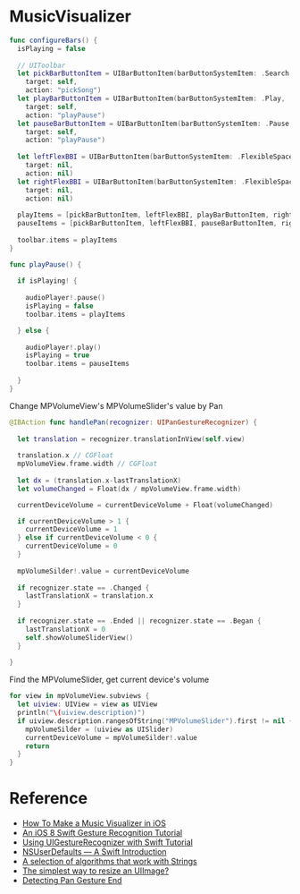 # MusicVisualizer

```swift
func configureBars() {
  isPlaying = false
  
  // UIToolbar
  let pickBarButtonItem = UIBarButtonItem(barButtonSystemItem: .Search,
    target: self,
    action: "pickSong")
  let playBarButtonItem = UIBarButtonItem(barButtonSystemItem: .Play,
    target: self,
    action: "playPause")
  let pauseBarButtonItem = UIBarButtonItem(barButtonSystemItem: .Pause,
    target: self,
    action: "playPause")
  
  let leftFlexBBI = UIBarButtonItem(barButtonSystemItem: .FlexibleSpace,
    target: nil,
    action: nil)
  let rightFlexBBI = UIBarButtonItem(barButtonSystemItem: .FlexibleSpace,
    target: nil,
    action: nil)
  
  playItems = [pickBarButtonItem, leftFlexBBI, playBarButtonItem, rightFlexBBI]
  pauseItems = [pickBarButtonItem, leftFlexBBI, pauseBarButtonItem, rightFlexBBI]
  
  toolbar.items = playItems
}
```


```swift
func playPause() {
  
  if isPlaying! {
    
    audioPlayer!.pause()
    isPlaying = false
    toolbar.items = playItems

  } else {
    
    audioPlayer!.play()
    isPlaying = true
    toolbar.items = pauseItems
    
  }
}
```

Change MPVolumeView's MPVolumeSlider's value by Pan 

```swift
@IBAction func handlePan(recognizer: UIPanGestureRecognizer) {
  
  let translation = recognizer.translationInView(self.view)
  
  translation.x // CGFloat
  mpVolumeView.frame.width // CGFloat
  
  let dx = (translation.x-lastTranslationX)
  let volumeChanged = Float(dx / mpVolumeView.frame.width)

  currentDeviceVolume = currentDeviceVolume + Float(volumeChanged)

  if currentDeviceVolume > 1 {
    currentDeviceVolume = 1
  } else if currentDeviceVolume < 0 {
    currentDeviceVolume = 0
  }
  
  mpVolumeSilder!.value = currentDeviceVolume
  
  if recognizer.state == .Changed {
    lastTranslationX = translation.x
  }
  
  if recognizer.state == .Ended || recognizer.state == .Began {
    lastTranslationX = 0
    self.showVolumeSliderView()
  }
  
}
```
Find the MPVolumeSlider, get current device's volume

```swift
for view in mpVolumeView.subviews {
  let uiview: UIView = view as UIView
  println("\(uiview.description)")
  if uiview.description.rangesOfString("MPVolumeSlider").first != nil {
    mpVolumeSilder = (uiview as UISlider)
    currentDeviceVolume = mpVolumeSilder!.value
    return
  }
}
```

# Reference

- [How To Make a Music Visualizer in iOS](http://www.raywenderlich.com/36475/how-to-make-a-music-visualizer-in-ios)
- [An iOS 8 Swift Gesture Recognition Tutorial](http://www.techotopia.com/index.php/An_iOS_8_Swift_Gesture_Recognition_Tutorial)
- [Using UIGestureRecognizer with Swift Tutorial](http://www.raywenderlich.com/76020/using-uigesturerecognizer-with-swift-tutorial)
- [NSUserDefaults — A Swift Introduction](http://www.codingexplorer.com/nsuserdefaults-a-swift-introduction/)
- [A selection of algorithms that work with Strings](http://sketchytech.blogspot.tw/2014/08/swift-pure-swift-method-for-returning.html)
- [The simplest way to resize an UIImage?](http://stackoverflow.com/questions/2658738/the-simplest-way-to-resize-an-uiimage)
- [Detecting Pan Gesture End](http://stackoverflow.com/questions/6467638/detecting-pan-gesture-end)